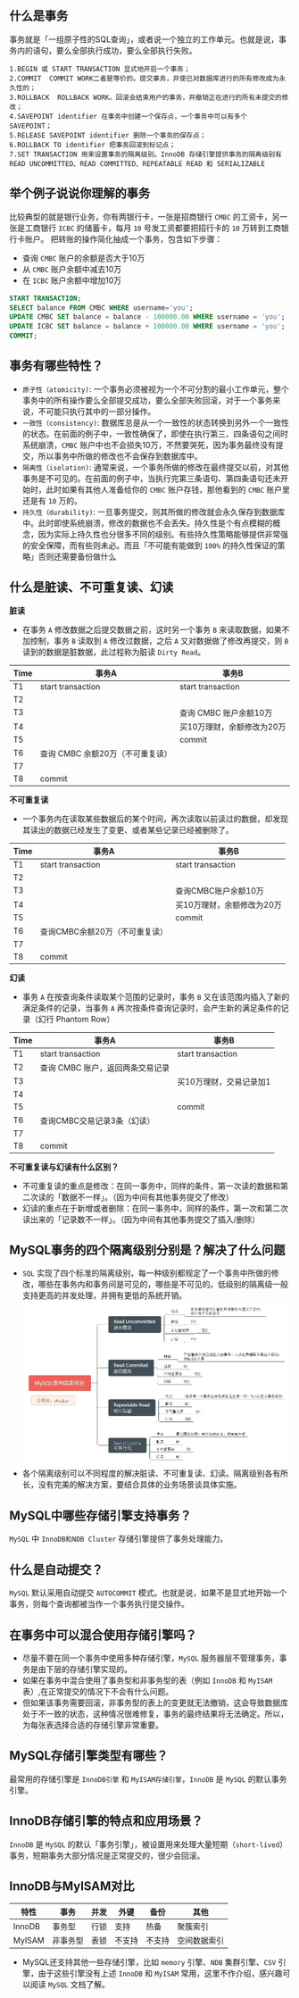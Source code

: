 ## 什么是事务
事务就是「一组原子性的SQL查询」，或者说一个独立的工作单元。也就是说，事务内的语句，要么全部执行成功，要么全部执行失败。
```
1.BEGIN 或 START TRANSACTION 显式地开启一个事务；
2.COMMIT  COMMIT WORK二者是等价的。提交事务，并使已对数据库进行的所有修改成为永久性的；
3.ROLLBACK  ROLLBACK WORK。回滚会结束用户的事务，并撤销正在进行的所有未提交的修改；
4.SAVEPOINT identifier 在事务中创建一个保存点，一个事务中可以有多个 SAVEPOINT；
5.RELEASE SAVEPOINT identifier 删除一个事务的保存点；
6.ROLLBACK TO identifier 把事务回滚到标记点；
7.SET TRANSACTION 用来设置事务的隔离级别。InnoDB 存储引擎提供事务的隔离级别有READ UNCOMMITTED、READ COMMITTED、REPEATABLE READ 和 SERIALIZABLE
```

## 举个例子说说你理解的事务
比较典型的就是银行业务，你有两银行卡，一张是招商银行 `CMBC` 的工资卡，另一张是工商银行 `ICBC` 的储蓄卡，每月 `10` 号发工资都要把招行卡的 `10` 万转到工商银行卡账户。 把转账的操作简化抽成一个事务，包含如下步骤：
- 查询 `CMBC` 账户的余额是否大于10万
- 从 `CMBC` 账户余额中减去10万
- 在 `ICBC` 账户余额中增加10万
```sql
START TRANSACTION;
SELECT balance FROM CMBC WHERE username='you';
UPDATE CMBC SET balance = balance - 100000.00 WHERE username = 'you';
UPDATE ICBC SET balance = balance + 100000.00 WHERE username = 'you';
COMMIT;
```



## 事务有哪些特性？
- `原子性（atomicity)`: 一个事务必须被视为一个不可分割的最小工作单元，整个事务中的所有操作要么全部提交成功，要么全部失败回滚，对于一个事务来说，不可能只执行其中的一部分操作。
- `一致性（consistency)`: 数据库总是从一个一致性的状态转换到另外一个一致性的状态。在前面的例子中，一致性确保了，即使在执行第三、四条语句之间时系统崩溃，`CMBC` 账户中也不会损失10万，不然要哭死，因为事务最终没有提交，所以事务中所做的修改也不会保存到数据库中。
- `隔离性（isolation)`: 通常来说，一个事务所做的修改在最终提交以前，对其他事务是不可见的。在前面的例子中，当执行完第三条语句、第四条语句还未开始时，此时如果有其他人准备给你的 `CMBC` 账户存钱，那他看到的 `CMBC` 账户里还是有 `10` 万的。
- `持久性（durability)`: 一旦事务提交，则其所做的修改就会永久保存到数据库中。此时即使系统崩溃，修改的数据也不会丢失。持久性是个有点模糊的概念，因为实际上持久性也分很多不同的级别。有些持久性策略能够提供非常强的安全保障，而有些则未必。而且「不可能有能做到 `100%` 的持久性保证的策略」否则还需要备份做什么

## 什么是脏读、不可重复读、幻读

**脏读**
- 在事务 `A` 修改数据之后提交数据之前，这时另一个事务 `B` 来读取数据，如果不加控制，事务 `B` 读取到 `A` 修改过数据，之后 `A` 又对数据做了修改再提交，则 `B` 读到的数据是脏数据，此过程称为脏读 `Dirty Read`。

|Time|事务A|事务B|
|----|----|----|
|T1|start transaction|start transaction|
|T2| | |
|T3| |查询 CMBC 账户余额10万|
|T4| |买10万理财，余额修改为20万|
|T5| |commit|
|T6|查询 CMBC 余额20万（不可重复读）| |
|T7| | |
|T8|commit| |

**不可重复读**
- 一个事务内在读取某些数据后的某个时间，再次读取以前读过的数据，却发现其读出的数据已经发生了变更、或者某些记录已经被删除了。

|Time|事务A|事务B|
|----|----|----|
|T1|start transaction|start transaction|
|T2| | |
|T3| |查询CMBC账户余额10万|
|T4| |买10万理财，余额修改为20万|
|T5| |commit|
|T6|查询CMBC余额20万（不可重复读）| |
|T7| | |
|T8|commit| |

**幻读**
- 事务 `A` 在按查询条件读取某个范围的记录时，事务 `B` 又在该范围内插入了新的满足条件的记录，当事务 `A` 再次按条件查询记录时，会产生新的满足条件的记录（幻行 Phantom Row）

|Time|事务A|事务B|
|----|----|----|
|T1|start transaction|start transaction|
|T2|查询 CMBC 账户，返回两条交易记录| |
|T3| |买10万理财，交易记录加1|
|T4| | |
|T5| |commit|
|T6|查询CMBC交易记录3条（幻读）| |
|T7| | |
|T8|commit| |

**不可重复读与幻读有什么区别？**
- 不可重复读的重点是修改：在同一事务中，同样的条件，第一次读的数据和第二次读的「数据不一样」。（因为中间有其他事务提交了修改）
- 幻读的重点在于新增或者删除：在同一事务中，同样的条件，第一次和第二次读出来的「记录数不一样」。（因为中间有其他事务提交了插入/删除）

## MySQL事务的四个隔离级别分别是？解决了什么问题
- `SQL` 实现了四个标准的隔离级别，每一种级别都规定了一个事务中所做的修改，哪些在事务内和事务间是可见的，哪些是不可见的。低级别的隔离级一般支持更高的并发处理，并拥有更低的系统开销。
![mysql_isolation](https://github.com/com-wushuang/goBasic/blob/main/image/mysql_isolation.png)
- 各个隔离级别可以不同程度的解决脏读、不可重复读、幻读。隔离级别各有所长，没有完美的解决方案，要结合具体的业务场景谈具体实施。

## MySQL中哪些存储引擎支持事务？
`MySQL` 中 `InnoDB和NDB Cluster` 存储引擎提供了事务处理能力。

## 什么是自动提交？
`MySQL` 默认采用自动提交 `AUTOCOMMIT` 模式。也就是说，如果不是显式地开始一个事务，则每个查询都被当作一个事务执行提交操作。

## 在事务中可以混合使用存储引擎吗？
- 尽量不要在同一个事务中使用多种存储引擎，`MySQL` 服务器层不管理事务，事务是由下层的存储引擎实现的。
- 如果在事务中混合使用了事务型和非事务型的表（例如 `InnoDB` 和 `MyISAM` 表）,在正常提交的情况下不会有什么问题。
- 但如果该事务需要回滚，非事务型的表上的变更就无法撤销，这会导致数据库处于不一致的状态，这种情况很难修复，事务的最终结果将无法确定。所以，为每张表选择合适的存储引擎非常重要。

## MySQL存储引擎类型有哪些？
最常用的存储引擎是 `InnoDB引擎` 和 `MyISAM存储引擎`，`InnoDB` 是 `MySQL` 的默认事务引擎。

## InnoDB存储引擎的特点和应用场景？
`InnoDB` 是 `MySQL` 的默认「事务引擎」，被设置用来处理大量短期（`short-lived`）事务，短期事务大部分情况是正常提交的，很少会回滚。

## InnoDB与MyISAM对比
|特性|事务|并发|外键|备份|其他|
|----|----|----|----|----|----|
|InnoDB|事务型|行锁|支持|热备|聚簇索引|
|MyISAM|非事务型|表锁|不支持|不支持|空间数据索引|
- MySQL还支持其他一些存储引擎，比如 `memory` 引擎、`NDB` 集群引擎、`CSV` 引擎，由于这些引擎没有上述 `InnoDB` 和 `MyISAM` 常用，这里不作介绍，感兴趣可以阅读 `MySQL` 文档了解。